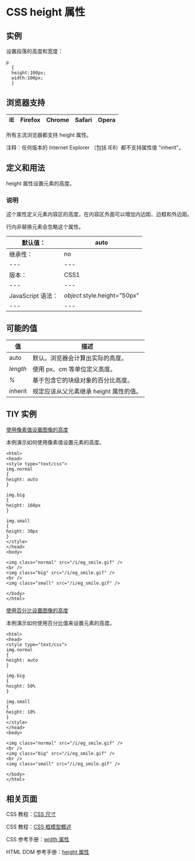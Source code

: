 # CSS height 属性



## 实例

设置段落的高度和宽度：

```
p
  {
  height:100px;
  width:100px;
  }

```

## 浏览器支持

| IE | Firefox | Chrome | Safari | Opera |
| --- | --- | --- | --- | --- |

所有主流浏览器都支持 height 属性。

注释：任何版本的 Internet Explorer （包括 IE8）都不支持属性值 "inherit"。

## 定义和用法

height 属性设置元素的高度。

### 说明

这个属性定义元素内容区的高度，在内容区外面可以增加内边距、边框和外边距。

行内非替换元素会忽略这个属性。

| 默认值： | auto |
| --- | --- |
| 继承性： | no |
| --- | --- |
| 版本： | CSS1 |
| --- | --- |
| JavaScript 语法： | _object_.style.height="50px" |
| --- | --- |

## 可能的值

| 值 | 描述 |
| --- | --- |
| auto | 默认。浏览器会计算出实际的高度。 |
| _length_ | 使用 px、cm 等单位定义高度。 |
| _%_ | 基于包含它的块级对象的百分比高度。 |
| inherit | 规定应该从父元素继承 height 属性的值。 |

## TIY 实例

[使用像素值设置图像的高度](/tiy/t.asp?f=csse_dim_height)

本例演示如何使用像素值设置元素的高度。

```
<html>
<head>
<style type="text/css">
img.normal 
{
height: auto
}

img.big 
{
height: 160px
}

img.small 
{
height: 30px
}
</style>
</head>
<body>

<img class="normal" src="/i/eg_smile.gif" />
<br />
<img class="big" src="/i/eg_smile.gif" />
<br />
<img class="small" src="/i/eg_smile.gif" />

</body>
</html>

```

[使用百分比设置图像的高度](/tiy/t.asp?f=csse_dim_height_percent)

本例演示如何使用百分比值来设置元素的高度。

```
<html>
<head>
<style type="text/css">
img.normal 
{
height: auto
}

img.big 
{
height: 50%
}

img.small 
{
height: 10%
}
</style>
</head>
<body>

<img class="normal" src="/i/eg_smile.gif" />
<br />
<img class="big" src="/i/eg_smile.gif" />
<br />
<img class="small" src="/i/eg_smile.gif" />

</body>
</html>

```

## 相关页面

CSS 教程：[CSS 尺寸](/css/css_dimension.asp "CSS 尺寸 (Dimension)")

CSS 教程：[CSS 框模型概述](/css/css_boxmodel.asp "CSS 框模型概述")

CSS 参考手册：[width 属性](/cssref/pr_dim_width.asp "CSS width 属性")

HTML DOM 参考手册：[height 属性](/jsref/prop_style_height.asp "HTML DOM height 属性")



